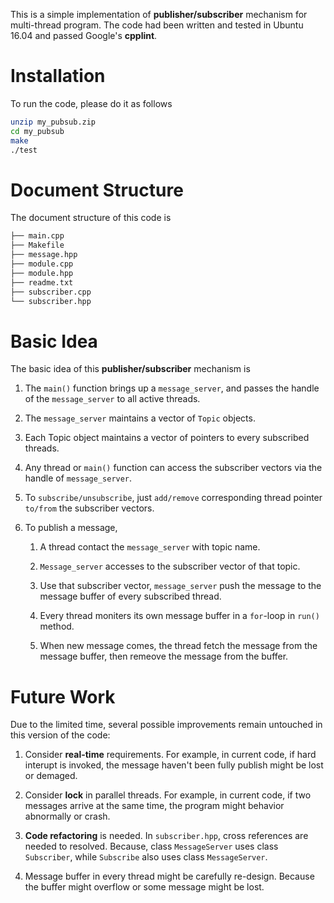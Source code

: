 This is a simple implementation of **publisher/subscriber** mechanism for multi-thread program. The code had been written and tested in Ubuntu 16.04 and passed Google's **cpplint**. 

# Installation
To run the code, please do it as follows

```bash
unzip my_pubsub.zip
cd my_pubsub
make
./test
```

# Document Structure
The document structure of this code is

```bash
├── main.cpp
├── Makefile
├── message.hpp
├── module.cpp
├── module.hpp
├── readme.txt
├── subscriber.cpp
└── subscriber.hpp
```

# Basic Idea
The basic idea of this **publisher/subscriber** mechanism is

1. The `main()` function brings up a `message_server`, and passes the handle of the `message_server` to all active threads.

1. The `message_server` maintains a vector of `Topic` objects.

1. Each Topic object maintains a vector of pointers to every subscribed threads.

1. Any thread or `main()` function can access the subscriber vectors via the handle of `message_server`. 

1. To `subscribe/unsubscribe`, just `add/remove` corresponding thread pointer `to/from` the subscriber vectors.

1. To publish a message, 

   1. A thread contact the `message_server` with topic name.

   1. `Message_server` accesses to the subscriber vector of that topic.

   1. Use that subscriber vector, `message_server` push the message to the message buffer of every subscribed thread.

   1. Every thread moniters its own message buffer in a `for`-loop in `run()` method.
   
   1. When new message comes, the thread fetch the message from the message buffer, then remeove the message from the buffer.

# Future Work
Due to the limited time, several possible improvements remain untouched in this version of the code:

1. Consider **real-time** requirements. For example, in current code, if hard interupt is invoked, the message haven't been fully publish might be lost or demaged. 

1. Consider **lock** in parallel threads. For example, in current code, if two messages arrive at the same time, the program might behavior abnormally or crash.

1. **Code refactoring** is needed. In `subscriber.hpp`, cross references are needed to resolved. Because, class `MessageServer` uses class `Subscriber`, while `Subscribe` also uses class `MessageServer`.

1. Message buffer in every thread might be carefully re-design. Because the buffer might overflow or some message might be lost.
